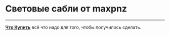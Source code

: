 # Световые сабли от maxpnz
_____
[**Что Купить**](readme.md) всё что надо для того, чтобы получилось сделать.
